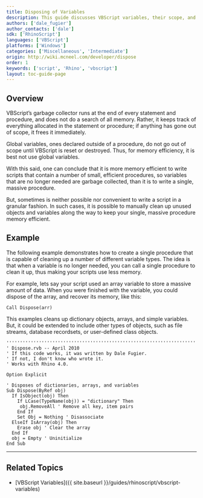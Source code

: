 ```yaml
---
title: Disposing of Variables
description: This guide discusses VBScript variables, their scope, and how to clean them up.
authors: ['dale_fugier']
author_contacts: ['dale']
sdk: ['RhinoScript']
languages: ['VBScript']
platforms: ['Windows']
categories: ['Miscellaneous', 'Intermediate']
origin: http://wiki.mcneel.com/developer/dispose
order: 1
keywords: ['script', 'Rhino', 'vbscript']
layout: toc-guide-page
---
```


 
## Overview

VBScript’s garbage collector runs at the end of every statement and procedure, and does not do a search of all memory. Rather, it keeps track of everything allocated in the statement or procedure; if anything has gone out of scope, it frees it immediately.

Global variables, ones declared outside of a procedure, do not go out of scope until VBScript is reset or destroyed. Thus, for memory efficiency, it is best not use global variables.

With this said, one can conclude that it is more memory efficient to write scripts that contain a number of small, efficient procedures, so variables that are no longer needed are garbage collected, than it is to write a single, massive procedure.

But, sometimes is neither possible nor convenient to write a script in a granular fashion. In such cases, it is possible to manually clean up unused objects and variables along the way to keep your single, massive procedure memory efficient.

## Example

The following example demonstrates how to create a single procedure that is capable of cleaning up a number of different variable types. The idea is that when a variable is no longer needed, you can call a single procedure to clean it up, thus making your scripts use less memory.

For example, lets say your script used an array variable to store a massive amount of data. When you were finished with the variable, you could dispose of the array, and recover its memory, like this:

```vbnet
Call Dispose(arr)
```

This examples cleans up dictionary objects, arrays, and simple variables. But, it could be extended to include other types of objects, such as file streams, database recordsets, or user-defined class objects.

```vbnet
'''''''''''''''''''''''''''''''''''''''''''''''''''''''''''''''''''''''''''''
' Dispose.rvb -- April 2010
' If this code works, it was written by Dale Fugier.
' If not, I don't know who wrote it.
' Works with Rhino 4.0.

Option Explicit

' Disposes of dictionaries, arrays, and variables
Sub Dispose(ByRef obj)
  If IsObject(obj) Then
    If LCase(TypeName(obj)) = "dictionary" Then
     obj.RemoveAll ' Remove all key, item pairs
    End If
    Set Obj = Nothing ' Disassociate
  ElseIf IsArray(obj) Then
    Erase obj ' Clear the array
  End If
  obj = Empty ' Uninitialize
End Sub
```


---

## Related Topics

- [VBScript Variables]({{ site.baseurl }}/guides/rhinoscript/vbscript-variables)
